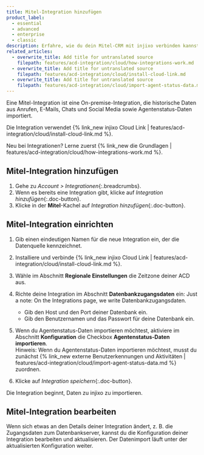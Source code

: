 ```yaml
---
title: Mitel-Integration hinzufügen
product_label:
  - essential
  - advanced
  - enterprise
  - classic
description: Erfahre, wie du dein Mitel-CRM mit injixo verbinden kannst, um Daten zu importieren.
related_articles:
  - overwrite_title: Add title for untranslated source
    filepath: features/acd-integration/cloud/how-integrations-work.md
  - overwrite_title: Add title for untranslated source
    filepath: features/acd-integration/cloud/install-cloud-link.md
  - overwrite_title: Add title for untranslated source
    filepath: features/acd-integration/cloud/import-agent-status-data.md
---
```


Eine Mitel-Integration ist eine On-premise-Integration, die historische Daten aus Anrufen, E-Mails, Chats und Social Media sowie Agentenstatus-Daten importiert.

Die Integration verwendet {% link_new injixo Cloud Link | features/acd-integration/cloud/install-cloud-link.md %}.

Neu bei Integrationen? Lerne zuerst {% link_new die Grundlagen | features/acd-integration/cloud/how-integrations-work.md %}.

## Mitel-Integration hinzufügen

1. Gehe zu _Account > Integrationen_{:.breadcrumbs}.
2. Wenn es bereits eine Integration gibt, klicke auf _Integration hinzufügen_{:.doc-button}.
3. Klicke in der **Mitel**-Kachel auf _Integration hinzufügen_{:.doc-button}.

## Mitel-Integration einrichten

1. Gib einen eindeutigen Namen für die neue Integration ein, der die Datenquelle kennzeichnet.
2. Installiere und verbinde {% link_new injixo Cloud Link | features/acd-integration/cloud/install-cloud-link.md %}.
3. Wähle im Abschnitt **Regionale Einstellungen** die Zeitzone deiner ACD aus.
4. Richte deine Integration im Abschnitt **Datenbankzugangsdaten** ein:
   Just a note: On the Integrations page, we write Datenbankzugangsdaten.

   - Gib den Host und den Port deiner Datenbank ein.
   - Gib den Benutzernamen und das Passwort für deine Datenbank ein.

5. Wenn du Agentenstatus-Daten importieren möchtest, aktiviere im Abschnitt **Konfiguration** die Checkbox **Agentenstatus-Daten importieren**.<br>Hinweis: Wenn du Agentenstatus-Daten importieren möchtest, musst du zunächst {% link_new externe Benutzerkennungen und Aktivitäten | features/acd-integration/cloud/import-agent-status-data.md %} zuordnen.
6. Klicke auf _Integration speichern_{:.doc-button}.

Die Integration beginnt, Daten zu injixo zu importieren.

## Mitel-Integration bearbeiten

Wenn sich etwas an den Details deiner Integration ändert, z.&nbsp;B. die Zugangsdaten zum Datenbankserver, kannst du die Konfiguration deiner Integration bearbeiten und aktualisieren. Der Datenimport läuft unter der aktualisierten Konfiguration weiter.
